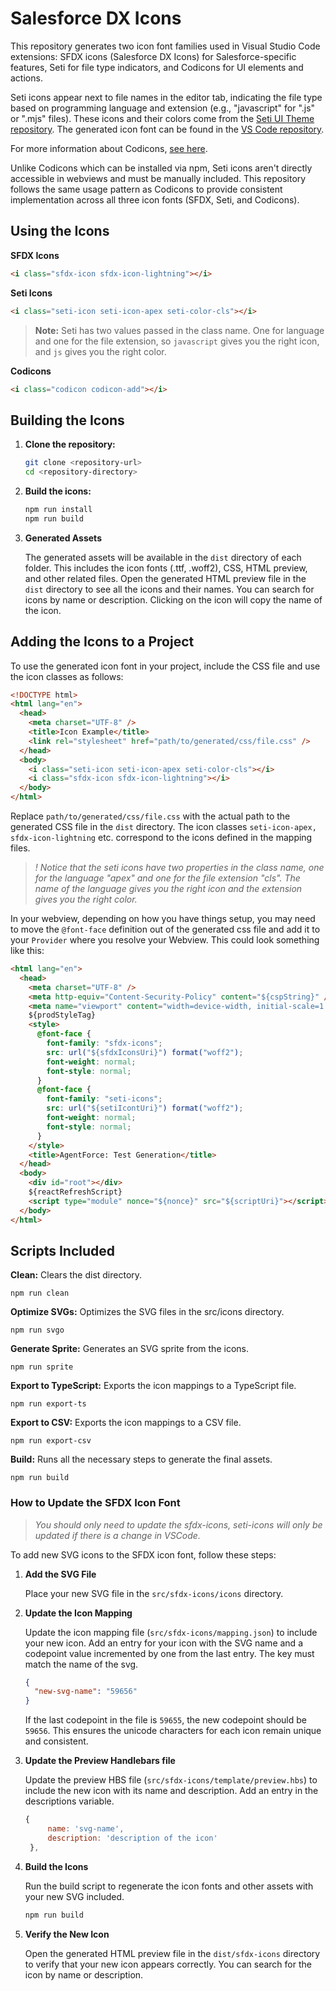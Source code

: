 # Salesforce DX Icons

This repository generates two icon font families used in Visual Studio Code extensions: SFDX icons (Salesforce DX Icons) for Salesforce-specific features, Seti for file type indicators, and Codicons for UI elements and actions.

Seti icons appear next to file names in the editor tab, indicating the file type based on programming language and extension (e.g., "javascript" for ".js" or ".mjs" files). These icons and their colors come from the [Seti UI Theme repository](https://github.com/jesseweed/seti-ui). The generated icon font can be found in the [VS Code repository](https://github.com/microsoft/vscode/blob/main/extensions/theme-seti/icons/seti.woff).

For more information about Codicons, [see here](https://github.com/microsoft/vscode-codicons).

Unlike Codicons which can be installed via npm, Seti icons aren't directly accessible in webviews and must be manually included. This repository follows the same usage pattern as Codicons to provide consistent implementation across all three icon fonts (SFDX, Seti, and Codicons).

## Using the Icons

**SFDX Icons**

```html
<i class="sfdx-icon sfdx-icon-lightning"></i>
```

**Seti Icons**

```html
<i class="seti-icon seti-icon-apex seti-color-cls"></i>
```

> **Note:** Seti has two values passed in the class name. One for language and one for the file extension, so `javascript` gives you the right icon, and `js` gives you the right color.

**Codicons**

```html
<i class="codicon codicon-add"></i>
```

## Building the Icons

1. **Clone the repository:**

   ```sh
   git clone <repository-url>
   cd <repository-directory>
   ```

2. **Build the icons:**

   ```sh
   npm run install
   npm run build
   ```

3. **Generated Assets**

   The generated assets will be available in the `dist` directory of each folder. This includes the icon fonts (.ttf, .woff2), CSS, HTML preview, and other related files. Open the generated HTML preview file in the `dist` directory to see all the icons and their names. You can search for icons by name or description. Clicking on the icon will copy the name of the icon.

## Adding the Icons to a Project

To use the generated icon font in your project, include the CSS file and use the icon classes as follows:

```html
<!DOCTYPE html>
<html lang="en">
  <head>
    <meta charset="UTF-8" />
    <title>Icon Example</title>
    <link rel="stylesheet" href="path/to/generated/css/file.css" />
  </head>
  <body>
    <i class="seti-icon seti-icon-apex seti-color-cls"></i>
    <i class="sfdx-icon sfdx-icon-lightning"></i>
  </body>
</html>
```

Replace `path/to/generated/css/file.css` with the actual path to the generated CSS file in the `dist` directory. The icon classes `seti-icon-apex, sfdx-icon-lightning` etc. correspond to the icons defined in the mapping files.

> _! Notice that the seti icons have two properties in the class name, one for the language "apex" and one for the file extension "cls". The name of the language gives you the right icon and the extension gives you the right color._

In your webview, depending on how you have things setup, you may need to move the `@font-face` definition out of the generated css file and add it to your `Provider` where you resolve your Webview. This could look something like this:

```html
<html lang="en">
  <head>
    <meta charset="UTF-8" />
    <meta http-equiv="Content-Security-Policy" content="${cspString}" />
    <meta name="viewport" content="width=device-width, initial-scale=1.0" />
    ${prodStyleTag}
    <style>
      @font-face {
        font-family: "sfdx-icons";
        src: url("${sfdxIconsUri}") format("woff2");
        font-weight: normal;
        font-style: normal;
      }
      @font-face {
        font-family: "seti-icons";
        src: url("${setiIcontUri}") format("woff2");
        font-weight: normal;
        font-style: normal;
      }
    </style>
    <title>AgentForce: Test Generation</title>
  </head>
  <body>
    <div id="root"></div>
    ${reactRefreshScript}
    <script type="module" nonce="${nonce}" src="${scriptUri}"></script>
  </body>
</html>
```

## Scripts Included

**Clean:** Clears the dist directory.

```
npm run clean
```

**Optimize SVGs:** Optimizes the SVG files in the src/icons directory.

```
npm run svgo
```

**Generate Sprite:** Generates an SVG sprite from the icons.

```
npm run sprite
```

**Export to TypeScript:** Exports the icon mappings to a TypeScript file.

```
npm run export-ts
```

**Export to CSV:** Exports the icon mappings to a CSV file.

```
npm run export-csv
```

**Build:** Runs all the necessary steps to generate the final assets.

```
npm run build
```

### How to Update the SFDX Icon Font

> _You should only need to update the sfdx-icons, seti-icons will only be updated if there is a change in VSCode._

To add new SVG icons to the SFDX icon font, follow these steps:

1. **Add the SVG File**

   Place your new SVG file in the `src/sfdx-icons/icons` directory.

2. **Update the Icon Mapping**

   Update the icon mapping file (`src/sfdx-icons/mapping.json`) to include your new icon. Add an entry for your icon with the SVG name and a codepoint value incremented by one from the last entry. The key must match the name of the svg.

   ```json
   {
     "new-svg-name": "59656"
   }
   ```

   If the last codepoint in the file is `59655`, the new codepoint should be `59656`. This ensures the unicode characters for each icon remain unique and consistent.

3. **Update the Preview Handlebars file**

   Update the preview HBS file (`src/sfdx-icons/template/preview.hbs`) to include the new icon with its name and description. Add an entry in the descriptions variable.

   ```js
   {
        name: 'svg-name',
        description: 'description of the icon'
    },
   ```

4. **Build the Icons**

   Run the build script to regenerate the icon fonts and other assets with your new SVG included.

   ```sh
   npm run build
   ```

5. **Verify the New Icon**

   Open the generated HTML preview file in the `dist/sfdx-icons` directory to verify that your new icon appears correctly. You can search for the icon by name or description.
